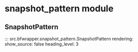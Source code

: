 # snapshot_pattern module

## SnapshotPattern

::: src.bfwrapper.snapshot_pattern.SnapshotPattern
    rendering:
      show_source: false
      heading_level: 3
